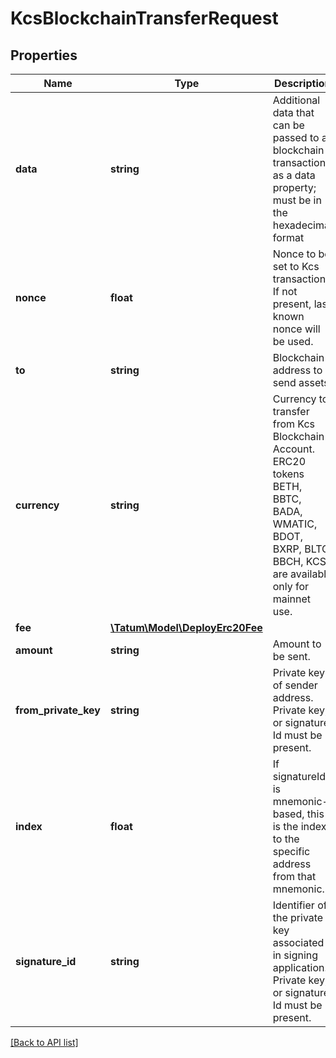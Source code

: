 # KcsBlockchainTransferRequest

## Properties

Name | Type | Description | Notes
------------ | ------------- | ------------- | -------------
**data** | **string** | Additional data that can be passed to a blockchain transaction as a data property; must be in the hexadecimal format | [optional]
**nonce** | **float** | Nonce to be set to Kcs transaction. If not present, last known nonce will be used. | [optional]
**to** | **string** | Blockchain address to send assets |
**currency** | **string** | Currency to transfer from Kcs Blockchain Account. ERC20 tokens BETH, BBTC, BADA, WMATIC, BDOT, BXRP, BLTC, BBCH, KCS are available only for mainnet use. |
**fee** | [**\Tatum\Model\DeployErc20Fee**](DeployErc20Fee.md) |  | [optional]
**amount** | **string** | Amount to be sent. |
**from_private_key** | **string** | Private key of sender address. Private key, or signature Id must be present. |
**index** | **float** | If signatureId is mnemonic-based, this is the index to the specific address from that mnemonic. | [optional]
**signature_id** | **string** | Identifier of the private key associated in signing application. Private key, or signature Id must be present. |

[[Back to API list]](../../README.md#api-endpoints)
